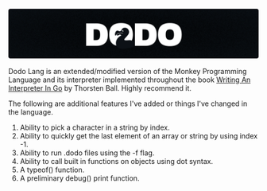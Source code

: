 <p>
  <img src="./dodo_banner.svg" alt="Dodo Programming Language">
</p>

Dodo Lang is an extended/modified version of the Monkey Programming Language and its interpreter implemented throughout the book [Writing An Interpreter In Go](https://interpreterbook.com/) by Thorsten Ball. Highly recommend it.

The following are additional features I've added or things I've changed in the language.

1. Ability to pick a character in a string by index.
1. Ability to quickly get the last element of an array or string by using index -1.
1. Ability to run .dodo files using the -f <filename> flag.
1. Ability to call built in functions on objects using dot syntax.
1. A typeof() function.
1. A preliminary debug() print function.
